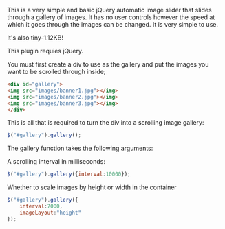 This is a very simple and basic jQuery automatic image slider that slides through a gallery of images. It has no user controls however the speed at which it goes through the images can be changed. It is very simple to use.

It's also tiny-1.12KB!

This plugin requies jQuery.

You must first create a div to use as the gallery and put the images you want to be scrolled through inside;
```html
<div id="gallery">
<img src="images/banner1.jpg"></img>
<img src="images/banner2.jpg"></img>
<img src="images/banner3.jpg"></img>
</div>
```
This is all that is required to turn the div into a scrolling image gallery:
```javascript
$("#gallery").gallery();
```

The gallery function takes the following arguments:

A scrolling interval in milliseconds:
```javascript
$("#gallery").gallery({interval:10000});
```

Whether to scale images by height or width in the container
```javascript
$("#gallery").gallery({
	interval:7000,
	imageLayout:"height"
});
```
